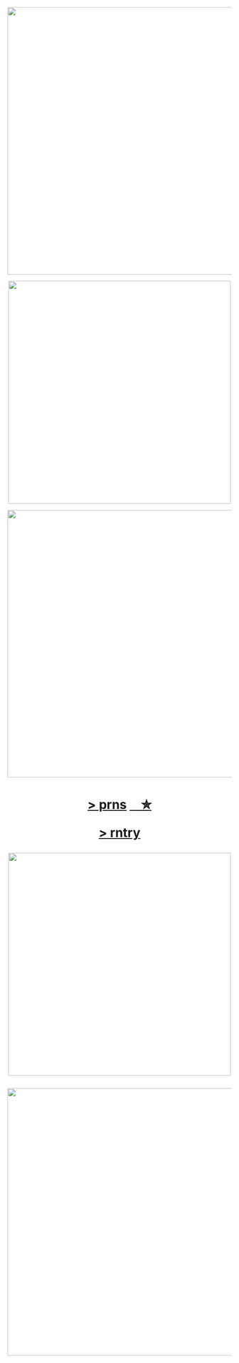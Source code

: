 <p align="center"><img src="https://i.imgur.com/Aw7Ds0x.png&=80&=80" width="600">
  <p align="center"><img src="https://i.imgur.com/h27bwyf.png&=70" width="500">
    
<p align="center"><img src="https://i.imgur.com/8beQ3hF.png&=80" width="600">


<h1 align="center"></[prns](https://pronouns.cc/@kureomi)>

[ > prns](https://pronouns.cc/@kureomi) [ㅤ✮ ](https://retrospring.net/@goroplushie) 

[> rntry](https://rentry.co/anti-thief)




  <p align="center"><img src="https://i.imgur.com/h27bwyf.png&=70" width="500">
  <p align="center"><img src="https://i.imgur.com/Aw7Ds0x.png&=80&=80" width="600">






ㅤㅤㅤㅤㅤㅤㅤㅤㅤㅤㅤㅤ
  



ㅤ
